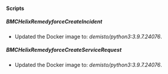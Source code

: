 
#### Scripts
##### BMCHelixRemedyforceCreateIncident
- Updated the Docker image to: *demisto/python3:3.9.7.24076*.
##### BMCHelixRemedyforceCreateServiceRequest
- Updated the Docker image to: *demisto/python3:3.9.7.24076*.